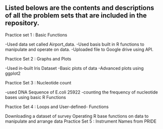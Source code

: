 ## Listed belows are the contents and descriptions of all the problem sets that are included in the repository.

Practice set 1 : Basic Functions

-Used data set called Airport_data.
-Used basis built in R functions to manipulate and operate on data.
-Uploaded file to Google drive using API.

Practice Set 2 : Graphs and Plots

-Used in-built Iris Dataset
-Basic plots of data
-Advanced plots using ggplot2

Practice Set 3 : Nucleotide count

-used DNA Sequence of E.coli 25922
-counting the frequency of nucleotide bases using basic R Functions

Practice Set 4 : Loops and User-defined- Functions

Downloading a dataset of survey
Operating R base functions on data to manipulate and arrange data
Practice Set 5 : Instrument Names from PRIDE
